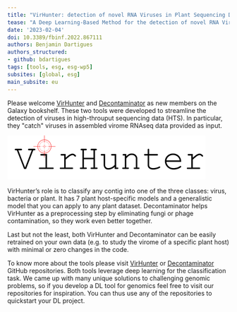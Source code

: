 ```yaml
---
title: "VirHunter: detection of novel RNA Viruses in Plant Sequencing Data"
tease: "A Deep Learning-Based Method for the detection of novel RNA Viruses in Plant Sequencing Data"
date: '2023-02-04'
doi: 10.3389/fbinf.2022.867111
authors: Benjamin Dartigues
authors_structured:
- github: bdartigues
tags: [tools, esg, esg-wp5]
subsites: [global, esg]
main_subsite: eu
---
```


Please welcome [VirHunter](<https://usegalaxy.eu/tool_runner?tool_id=toolshed.g2.bx.psu.edu%2Frepos%2Fiuc%2Fvirhunter%2Fvirhunter%2F1.0.0%2Bgalaxy3>)
and [Decontaminator](<https://usegalaxy.eu/tool_runner?tool_id=toolshed.g2.bx.psu.edu%2Frepos%2Fiuc%2Fdecontaminator%2Fdecontaminator%2F1.0.0%2Bgalaxy0>) as new members 
on the Galaxy bookshelf.
These two tools were developed to streamline the detection of viruses in high-throuput sequencing data (HTS).
In particular, they "catch" viruses in assembled virome RNAseq data provided as input.

![The Virhunter logo](logo.png)

VirHunter’s role is to classify any contig into one of the three classes: virus, bacteria or plant. It has 7 plant host-specific models and a generalistic model that you can apply
to any plant dataset. Decontaminator helps VirHunter as a preprocessing step by eliminating fungi or phage contamination, so they work even better together.

Last but not the least, both VirHunter and Decontaminator can be easily retrained on your own data (e.g. to study the virome of a specific plant host) with minimal
or zero changes in the code. 

To know more about the tools please visit [VirHunter](https://github.com/cbib/virhunter) or [Decontaminator](https://github.com/cbib/decontaminator) GitHub repositories.
Both tools leverage deep learning for the classification task. We came up with many unique solutions to challenging genomic problems, 
so if you develop a DL tool for genomics feel free to visit our repositories for inspiration. You can thus use any of the repositories to quickstart your DL project.

